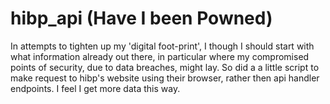 # hibp_api (Have I been Powned)

In attempts to tighten up my 'digital foot-print', I though I should start with what information already out there,
in particular where my compromised points of security, due to data breaches, might lay. So did a a little script to
make request to hibp's website using their browser, rather then api handler endpoints.  I feel I get more data this way.
